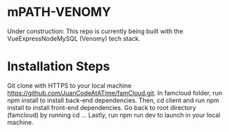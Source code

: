 # mPATH-VENOMY
Under construction:  This repo is currently being built with the VueExpressNodeMySQL (Venomy) tech stack.  


# Installation Steps
Git clone with HTTPS to your local machine https://github.com/JuanCodeAtATime/famCloud.git.
In famcloud folder, run npm install to install back-end dependencies.
Then, cd client and run npm install to install front-end dependencies.
Go back to root directory (famcloud) by running cd ...
Lastly, run npm run dev to launch in your local machine.
